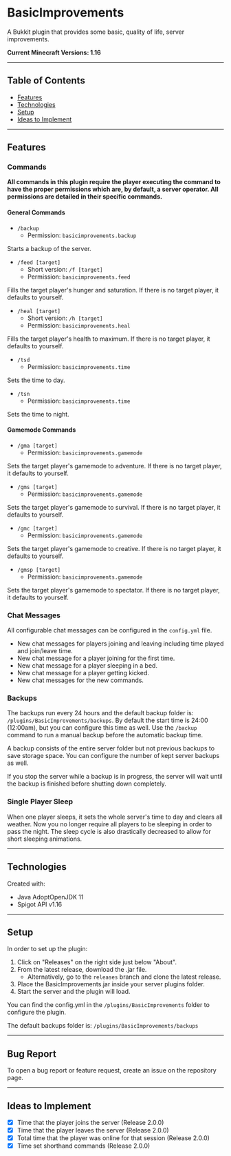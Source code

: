  # BasicImprovements
 A Bukkit plugin that provides some basic, quality of life, server improvements.
 
 **Current Minecraft Versions: 1.16**

 ----
 ## Table of Contents
 - [Features](#features)  
 - [Technologies](#technologies)  
 - [Setup](#setup)  
 - [Ideas to Implement](#ideas-to-implement)  
 
 ----
 ## Features
 
 ### Commands
 **All commands in this plugin require the player executing the command to have the proper
 permissions which are, by default, a server operator. All permissions are detailed in their
 specific commands.**
 
 #### General Commands
 - `/backup`  
   - Permission: `basicimprovements.backup`  
 
 Starts a backup of the server.
 
 - `/feed [target]`
   - Short version: `/f [target]`  
   - Permission: `basicimprovements.feed`  
 
 Fills the target player's hunger and saturation.
 If there is no target player, it defaults to yourself.
 
 - `/heal [target]`
   - Short version: `/h [target]`  
   - Permission: `basicimprovements.heal`  
 
 Fills the target player's health to maximum.
 If there is no target player, it defaults to yourself.
 
 - `/tsd`  
   - Permission: `basicimprovements.time`  
 
 Sets the time to day.
 
 - `/tsn`  
   - Permission: `basicimprovements.time`  
 
 Sets the time to night.
 
 #### Gamemode Commands
 - `/gma [target]`  
   - Permission: `basicimprovements.gamemode`  
 
 Sets the target player's gamemode to adventure.
 If there is no target player, it defaults to yourself.
 
 - `/gms [target]`  
   - Permission: `basicimprovements.gamemode`  
 
 Sets the target player's gamemode to survival.
 If there is no target player, it defaults to yourself.
 
 - `/gmc [target]`  
   - Permission: `basicimprovements.gamemode`  
 
 Sets the target player's gamemode to creative.
 If there is no target player, it defaults to yourself.
 
 - `/gmsp [target]`  
   - Permission: `basicimprovements.gamemode`  
 
 Sets the target player's gamemode to spectator.
 If there is no target player, it defaults to yourself.
 
 ### Chat Messages
 All configurable chat messages can be configured in the `config.yml` file.
 
 - New chat messages for players joining and leaving including time played and join/leave time.
 - New chat message for a player joining for the first time.
 - New chat message for a player sleeping in a bed.
 - New chat message for a player getting kicked.
 - New chat messages for the new commands.
 
 ### Backups
 The backups run every 24 hours and the default backup folder is: `/plugins/BasicImprovements/backups`. By default the start time is 24:00 (12:00am), but you can configure
 this time as well. Use the `/backup` command to run a manual backup before the automatic backup time.
 
 A backup consists of the entire server folder but not previous backups to save storage space. You can configure the number of
 kept server backups as well.
 
 If you stop the server while a backup is in progress, the server will wait until the backup is finished before shutting down completely.
 
 ### Single Player Sleep
 When one player sleeps, it sets the whole server's time to day and clears all weather. Now you no longer require all players
 to be sleeping in order to pass the night. The sleep cycle is also drastically decreased to allow for short sleeping animations.
 
 ----
 ## Technologies
 Created with:
 - Java AdoptOpenJDK 11
 - Spigot API v1.16
 
 ----
 ## Setup
 In order to set up the plugin:
 1. Click on "Releases" on the right side just below "About".
 2. From the latest release, download the .jar file.
    - Alternatively, go to the `releases` branch and clone the latest release.
 3. Place the BasicImprovements.jar inside your server plugins folder.
 4. Start the server and the plugin will load.
 
 You can find the config.yml in the `/plugins/BasicImprovements` folder to configure the plugin.
 
 The default backups folder is: `/plugins/BasicImprovements/backups`
 
 ----
 ## Bug Report
 To open a bug report or feature request, create an issue on the repository page.
 
 ----
 ## Ideas to Implement
 - [x] Time that the player joins the server (Release 2.0.0)
 - [x] Time that the player leaves the server (Release 2.0.0)
 - [x] Total time that the player was online for that session (Release 2.0.0)
 - [x] Time set shorthand commands (Release 2.0.0)
